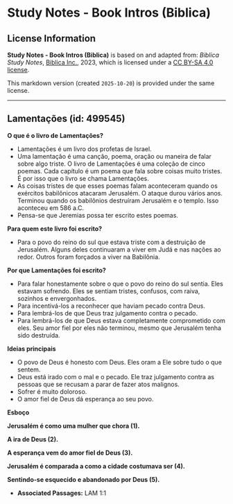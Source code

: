 # Study Notes - Book Intros (Biblica)

## License Information

**Study Notes - Book Intros (Biblica)** is based on and adapted from: _Biblica Study Notes_, [Biblica Inc.](https://www.biblica.com/), 2023, which is licensed under a [CC BY-SA 4.0 license](https://creativecommons.org/licenses/by-sa/4.0/legalcode.en).

This markdown version (created `2025-10-20`) is provided under the same license.



--------------------------------

## Lamentações (id: 499545)

**O que é o livro de** **Lamentações?**

* Lamentações é um livro dos profetas de Israel.
* Uma lamentação é uma canção, poema, oração ou maneira de falar sobre algo triste. O livro de Lamentações é uma coleção de cinco poemas. Cada capítulo é um poema que fala sobre coisas muito tristes. É por isso que o livro se chama Lamentações.
* As coisas tristes de que esses poemas falam aconteceram quando os exércitos babilônicos atacaram Jerusalém. O ataque durou vários anos. Terminou quando os babilônios destruíram Jerusalém e o templo. Isso aconteceu em 586 a.C.
* Pensa\-se que Jeremias possa ter escrito estes poemas.

**Para quem este livro foi escrito?**

* Para o povo do reino do sul que estava triste com a destruição de Jerusalém. Alguns deles continuaram a viver em Judá e nas nações ao redor. Outros foram forçados a viver na Babilônia.

**Por que Lamentações foi escrito?**

* Para falar honestamente sobre o que o povo do reino do sul sentia. Eles estavam sofrendo. Eles se sentiam tristes, confusos, com raiva, sozinhos e envergonhados.
* Para incentivá\-los a reconhecer que haviam pecado contra Deus.
* Para lembrá\-los de que Deus traz julgamento contra o pecado.
* Para lembrá\-los de que Deus estava completamente comprometido com eles. Seu amor fiel por eles não terminou, mesmo que Jerusalém tenha sido destruída.

**Ideias principais**

* O povo de Deus é honesto com Deus. Eles oram a Ele sobre tudo o que sentem.
* Deus está irado com o mal e o pecado. Ele traz julgamento contra as pessoas que se recusam a parar de fazer atos malignos.
* Sofrer é muito doloroso.
* O amor fiel de Deus dá esperança ao seu povo.

**Esboço**

**Jerusalém é como uma mulher que chora (1\).**

**A ira de Deus (2\).**

**A esperança vem do amor fiel de Deus (3\).**

**Jerusalém é comparada a como a cidade costumava ser (4\).**

**Sentindo\-se esquecido e abandonado por Deus (5\).**

* **Associated Passages:** LAM 1:1

